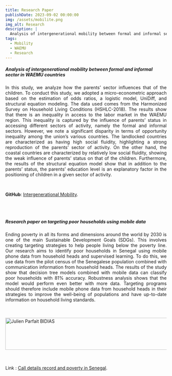 ```yaml
---
title: Research Paper
publishDate: 2023-09-02 00:00:00
img: /assets/mobilite.png
img_alt: Research
description: |
  Analysis of intergenerational mobility between formal and informal sector in WAEMU countries 
tags:
  - Mobility
  - WAEMU
  - Research
---
```


##### Analysis of intergenerational mobility between formal and informal sector in WAEMU countries

<p style="text-align: justify;">
In this study, we analyze how the parents’ sector influences that of the children.
To conduct this study, we adopted a micro-econometric approach based on the estimation
of odds ratios, a logistic model, UniDiff, and structural equation modeling.
The data used comes from the Harmonized Survey on Household Living Conditions
(HSHLC-2018). The results show that there is an inequality in access to the
labor market in the WAEMU region. This inequality is captured by the influence
of parents’ status in accessing different sectors of activity, namely the formal and
informal sectors. However, we note a significant disparity in terms of opportunity
inequality among the union’s various countries. The landlocked countries are characterized
as having high social fluidity, highlighting a strong reproduction of the
parents’ sector of activity. On the other hand, the coastal countries are characterized
by relatively low social fluidity, showing the weak influence of parents’ status on
that of the children. Furthermore, the results of the structural equation model show
that in addition to the parents’ status, the parents’ education level is an explanatory
factor in the positioning of children in a given sector of activity.
</p>


<br>

**GitHub**:  <a href="https://github.com/JulienBIDIAS/intergenerational_mobility">Intergenerational Mobility</a>.


<br>

<br>


##### Research paper on targeting poor households using mobile data

<p style="text-align: justify;">
Ending poverty in all its forms and dimensions around the world by 2030 is one of
the main Sustainable Development Goals (SDGs). This involves creating targeting
strategies to help people living below the poverty line. Our research aims to identify
poor households in Senegal using mobile phone data from household heads and supervised
learning. To do this, we use data from the pilot census of the Senegalese population combined
with communication information from household heads. The results of the study show that
decision tree models combined with mobile data can classify poor households with 81%
accuracy. Robustness analysis shows that the model would perform even better with more
data. Targeting programs should therefore include mobile phone data from household heads
in their strategies to improve the well-being of populations and have up-to-date information
on household living standards.
</p>


<br>

<br>



<BaseLayout title="About me | Julien Bidias" description="About Julien Parfait BIDIAS">
	<div class="stack gap-20">
		<main class="wrapper about">
			<Hero
				title="Resarch Paper"
				tagline=""
			>
				<img
					width="650"
					height="100"
					src="/assets/memoire.png"
					alt="Julien Parfait BIDIAS"
					style="display: block; margin: 0 auto;"
				/>
			</Hero>


<br>

<br>

Link : <a href="https://github.com/JulienBIDIAS/classification_prediction_poverty">Call details record and poverty in Senegal</a>.
